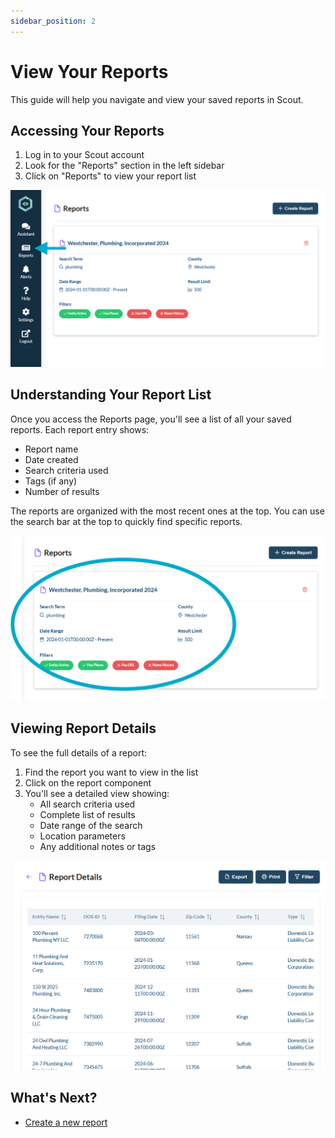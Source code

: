 ```yaml
---
sidebar_position: 2
---
```


# View Your Reports

This guide will help you navigate and view your saved reports in Scout.

## Accessing Your Reports

1. Log in to your Scout account
2. Look for the "Reports" section in the left sidebar
3. Click on "Reports" to view your report list

![Reports Sidebar](/img/viewreport1.png)

## Understanding Your Report List

Once you access the Reports page, you'll see a list of all your saved reports. Each report entry shows:

- Report name
- Date created
- Search criteria used
- Tags (if any)
- Number of results

The reports are organized with the most recent ones at the top. You can use the search bar at the top to quickly find specific reports.

![Report List](/img/viewreport2.png)

## Viewing Report Details

To see the full details of a report:

1. Find the report you want to view in the list
2. Click on the report component
3. You'll see a detailed view showing:
   - All search criteria used
   - Complete list of results
   - Date range of the search
   - Location parameters
   - Any additional notes or tags

![Report Details](/img/viewreport3.png)

## What's Next?

- [Create a new report](create-a-report.md)
